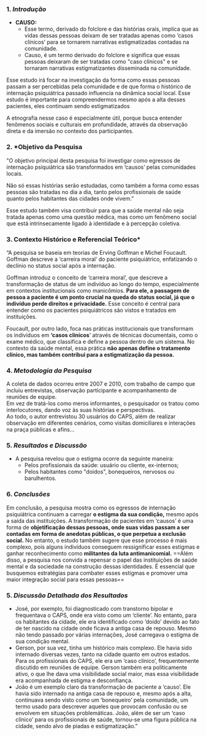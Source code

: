 ### 1. *Introdução*
- **CAUSO:**
	- Esse termo, derivado do folclore e das histórias orais, implica que as vidas dessas pessoas deixam de ser tratadas apenas como ‘casos clínicos’ para se tornarem narrativas estigmatizadas contadas na comunidade. 
	- Causo, é um termo derivado do folclore e significa que essas pessoas deixaram de ser tratadas como "caso clínicos" e se tornaram narrativas estigmatizantes disseminada na comunidade. 

Esse estudo irá focar na investigação da forma como essas pessoas passam a ser percebidas pela comunidade e de que forma o histórico de internação psiquiátrica passado influencia na dinâmica social local. 
Esse estudo é importante para compreendermos mesmo após a alta desses pacientes, eles continuam sendo estigmatizados

A etnografia nesse caso é especialmente útil, porque busca entender fenômenos sociais e culturais em profundidade, através da observação direta e da imersão no contexto dos participantes.
### 2. *Objetivo da Pesquisa
"O objetivo principal desta pesquisa foi investigar como egressos de internação psiquiátrica são transformados em ‘causos’ pelas comunidades locais. 

 Não só essas histórias serão estudadas, como também a forma como essas pessoas são tratadas no dia a dia, tanto pelos profissionais de saúde quanto pelos habitantes das cidades onde vivem.”
 
 Esse estudo também visa contribuir para que a saúde mental não seja tratada apenas como uma questão médica, mas como um  fenômeno social que está intrinsecamente ligado à identidade e à percepção coletiva.
 
### 3. Contexto Histórico e Referencial Teórico*
“A pesquisa se baseia em teorias de Erving Goffman e Michel Foucault. Goffman descreve a ‘carreira moral’ do paciente psiquiátrico, enfatizando o declínio no status social após a internação.

Goffman introduz o conceito de ‘carreira moral’, que descreve a transformação de status de um indivíduo ao longo do tempo, especialmente em contextos institucionais como manicômios. **Para ele, a passagem de pessoa a paciente é um ponto crucial na queda do status social, já que o indivíduo perde direitos e privacidade.** Esse conceito é central para entender como os pacientes psiquiátricos são vistos e tratados em instituições.

Foucault, por outro lado, foca nas práticas institucionais que transformam os indivíduos em **‘casos clínicos**’ através de técnicas documentais, como o exame médico, que classifica e define a pessoa dentro de um sistema. No contexto da saúde mental, essa prática **não apenas define o tratamento clínico, mas também contribui para a estigmatização da pessoa.**
### 4. *Metodologia da Pesquisa*
A coleta de dados ocorreu entre 2007 e 2010, com trabalho de campo que incluiu entrevistas, observação participante e acompanhamento de reuniões de equipe.                   
Em vez de tratá-los como meros informantes, o pesquisador os tratou como interlocutores, dando voz às suas histórias e perspectivas.           
Ao todo, o autor entrevistou 30 usuários do CAPS, além de realizar observação em diferentes cenários, como visitas domiciliares e interações na praça públicas e afins... 
### 5. *Resultados e Discussão*
- A pesquisa revelou que o estigma ocorre da seguinte maneira:
	- Pelos profissionais da saúde: usuário ou cliente, ex-internos; 
	- Pelos habitantes como "doidos", bonequeiros, nervosos ou barulhentos. 

### 6. *Conclusões*
Em conclusão, a pesquisa mostra como os egressos de internação psiquiátrica continuam a carregar **o estigma da sua condição,** mesmo após a saída das instituições. A transformação de pacientes em ‘causos’ é uma forma de **objetificação dessas pessoas, onde suas vidas passam a ser contadas em forma de anedotas públicas, o que perpetua a exclusão social.** No entanto, o estudo também sugere que esse processo é mais complexo, pois alguns indivíduos conseguem ressignificar esses estigmas e ganhar reconhecimento como **militantes da luta antimanicomial.**
==Além disso, a pesquisa nos convida a repensar o papel das instituições de saúde mental e da sociedade na construção dessas identidades. É essencial que busquemos estratégias para combater esses estigmas e promover uma maior integração social para essas pessoas==


### 5. *Discussão Detalhada dos Resultados*
- José, por exemplo, foi diagnosticado com transtorno bipolar e frequentava o CAPS, onde era visto como um ‘cliente’. No entanto, para os habitantes da cidade, ele era identificado como ‘doido’ devido ao fato de ter nascido na cidade onde ficava a antiga casa de repouso. Mesmo não tendo passado por várias internações, José carregava o estigma de sua condição mental.
- Gerson, por sua vez, tinha um histórico mais complexo. Ele havia sido internado diversas vezes, tanto na cidade quanto em outros estados. Para os profissionais do CAPS, ele era um ‘caso clínico’, frequentemente discutido em reuniões de equipe. Gerson também era politicamente ativo, o que lhe dava uma visibilidade social maior, mas essa visibilidade era acompanhada de estigma e desconfiança.
- João é um exemplo claro da transformação de paciente a ‘causo’. Ele havia sido internado na antiga casa de repouso e, mesmo após a alta, continuava sendo visto como um ‘bonequeiro’ pela comunidade, um termo usado para descrever aqueles que provocam confusão ou se envolvem em situações problemáticas. João, além de ser um ‘caso clínico’ para os profissionais de saúde, tornou-se uma figura pública na cidade, sendo alvo de piadas e estigmatização.”




